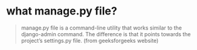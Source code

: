 # what manage.py file?
> manage.py file is a command-line utility that works similar to the django-admin command. The difference is that it points towards the project’s settings.py file. (from geeksforgeeks website)
